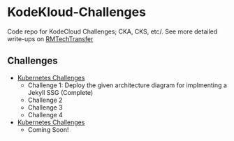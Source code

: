 # KodeKloud-Challenges
Code repo for KodeCloud Challenges; CKA, CKS, etc/. See more detailed write-ups on [RMTechTransfer](https://rmtechtransfer.com/)

## Challenges
- [Kubernetes Challenges](https://kodekloud.com/courses/kubernetes-challenges/)
    - Challenge 1: Deploy the given architecture diagram for implmenting a Jekyll SSG (Complete)
    - Challenge 2
    - Challenge 3
    - Challenge 4
- [Kubernetes Challenges](https://kodekloud.com/courses/cks-challenges/)
    - Coming Soon!

